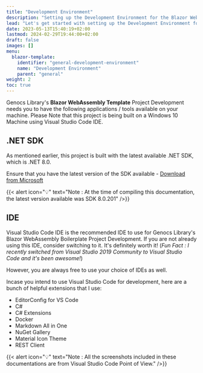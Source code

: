 ```yaml
---
title: "Development Environment"
description: "Setting up the Development Environment for the Blazor WebAssembly Boilerplate"
lead: "Let's get started with setting up the Development Environment for Blazor WebAssembly Boilerplate Development!"
date: 2023-05-13T15:40:19+02:00
lastmod: 2024-02-29T19:44:00+02:00
draft: false
images: []
menu:
  blazor-template:
    identifier: "general-development-environment"
    name: "Development Environment"
    parent: "general"
weight: 2
toc: true
---
```

Genocs Library's **Blazor WebAssembly Template** Project Development needs you to have the following applications / tools available on your machine. Please Note that this project is being built on a Windows 10 Machine using Visual Studio Code IDE.

## .NET SDK

As mentioned earlier, this project is built with the latest available .NET SDK, which is .NET 8.0.

Ensure that you have the latest version of the SDK available - [Download from Microsoft](https://dotnet.microsoft.com/download/dotnet/8.0)

{{< alert icon="💡" text="Note : At the time of compiling this documentation, the latest version available was SDK 8.0.201" />}}


## IDE

Visual Studio Code IDE is the recommended IDE to use for Genocs Library's Blazor WebAssembly Boilerplate Project Development. If you are not already using this IDE, consider switching to it. It's definitely worth it! (_Fun Fact : I recently switched from Visual Studio 2019 Community to Visual Studio Code and it's been awesome!_)

However, you are always free to use your choice of IDEs as well.

Incase you intend to use Visual Studio Code for development, here are a bunch of helpful extensions that I use:
- EditorConfig for VS Code
- C#
- C# Extensions
- Docker
- Markdown All in One
- NuGet Gallery
- Material Icon Theme
- REST Client

{{< alert icon="💡" text="Note : All the screenshots included in these documentations are from Visual Studio Code Point of View." />}}
